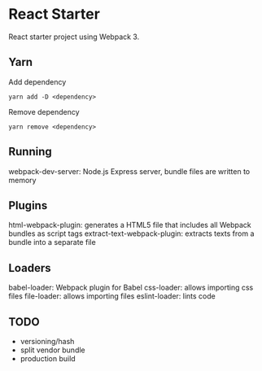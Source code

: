 # React Starter
React starter project using Webpack 3.

## Yarn
Add dependency
```
yarn add -D <dependency>
```

Remove dependency
```
yarn remove <dependency>
```

## Running

webpack-dev-server: Node.js Express server, bundle files are written to memory

## Plugins

html-webpack-plugin: generates a HTML5 file that includes all Webpack bundles as script tags
extract-text-webpack-plugin: extracts texts from a bundle into a separate file

## Loaders

babel-loader: Webpack plugin for Babel
css-loader: allows importing css files
file-loader: allows importing files
eslint-loader: lints code

## TODO
* versioning/hash
* split vendor bundle
* production build